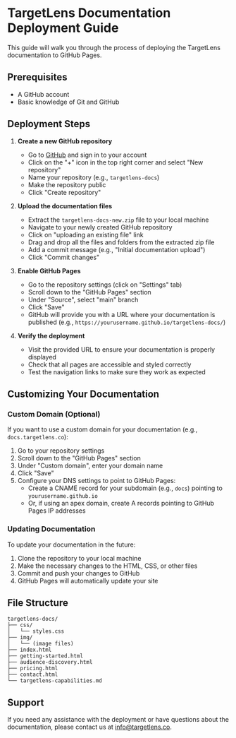 # TargetLens Documentation Deployment Guide

This guide will walk you through the process of deploying the TargetLens documentation to GitHub Pages.

## Prerequisites

- A GitHub account
- Basic knowledge of Git and GitHub

## Deployment Steps

1. **Create a new GitHub repository**
   - Go to [GitHub](https://github.com) and sign in to your account
   - Click on the "+" icon in the top right corner and select "New repository"
   - Name your repository (e.g., `targetlens-docs`)
   - Make the repository public
   - Click "Create repository"

2. **Upload the documentation files**
   - Extract the `targetlens-docs-new.zip` file to your local machine
   - Navigate to your newly created GitHub repository
   - Click on "uploading an existing file" link
   - Drag and drop all the files and folders from the extracted zip file
   - Add a commit message (e.g., "Initial documentation upload")
   - Click "Commit changes"

3. **Enable GitHub Pages**
   - Go to the repository settings (click on "Settings" tab)
   - Scroll down to the "GitHub Pages" section
   - Under "Source", select "main" branch
   - Click "Save"
   - GitHub will provide you with a URL where your documentation is published (e.g., `https://yourusername.github.io/targetlens-docs/`)

4. **Verify the deployment**
   - Visit the provided URL to ensure your documentation is properly displayed
   - Check that all pages are accessible and styled correctly
   - Test the navigation links to make sure they work as expected

## Customizing Your Documentation

### Custom Domain (Optional)

If you want to use a custom domain for your documentation (e.g., `docs.targetlens.co`):

1. Go to your repository settings
2. Scroll down to the "GitHub Pages" section
3. Under "Custom domain", enter your domain name
4. Click "Save"
5. Configure your DNS settings to point to GitHub Pages:
   - Create a CNAME record for your subdomain (e.g., `docs`) pointing to `yourusername.github.io`
   - Or, if using an apex domain, create A records pointing to GitHub Pages IP addresses

### Updating Documentation

To update your documentation in the future:

1. Clone the repository to your local machine
2. Make the necessary changes to the HTML, CSS, or other files
3. Commit and push your changes to GitHub
4. GitHub Pages will automatically update your site

## File Structure

```
targetlens-docs/
├── css/
│   └── styles.css
├── img/
│   └── (image files)
├── index.html
├── getting-started.html
├── audience-discovery.html
├── pricing.html
├── contact.html
└── targetlens-capabilities.md
```

## Support

If you need any assistance with the deployment or have questions about the documentation, please contact us at info@targetlens.co.
